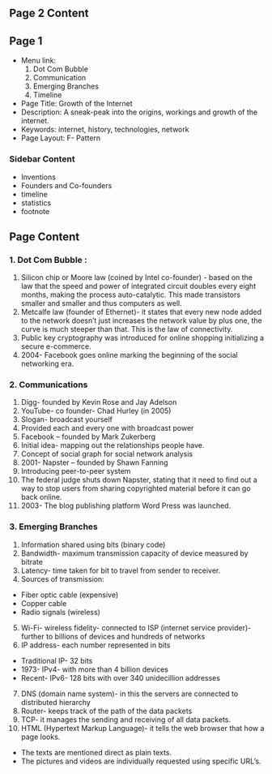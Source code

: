 ## Page 2 Content

## Page 1
- Menu link: 
  1. Dot Com Bubble
  2. Communication
  3. Emerging Branches
  4. Timeline
- Page Title: Growth of the Internet
- Description: A sneak-peak into the origins, workings and growth of the internet.
- Keywords: internet, history, technologies, network
- Page Layout: F- Pattern

### Sidebar Content
- Inventions
- Founders and Co-founders
- timeline
- statistics
- footnote

## Page Content

### 1. Dot Com Bubble :

  1. Silicon chip or Moore law (coined by Intel co-founder) - based on
     the law that the speed and power of integrated circuit doubles
     every eight months, making the process auto-catalytic. This made
     transistors smaller and smaller and thus computers as well.
  2. Metcalfe law (founder of Ethernet)- it states that every new node
     added to the network doesn’t just increases the network value by
     plus one, the curve is much steeper than that. This is the law of
     connectivity.
  3. Public key cryptography was introduced for online shopping initializing a
     secure e-commerce.
  4. 2004- Facebook goes online marking the beginning of the social
     networking era.
     
### 2. Communications

  1. Digg- founded by Kevin Rose and Jay Adelson
  2. YouTube- co founder- Chad Hurley (in 2005)
  3. Slogan- broadcast yourself
  4. Provided each and every one with broadcast power
  5. Facebook – founded by Mark Zukerberg
  6. Initial idea- mapping out the relationships people have.
  7. Concept of social graph for social network analysis
  8. 2001- Napster – founded by Shawn Fanning
  9. Introducing peer-to-peer system
  10. The federal judge shuts down Napster, stating that it need to find
      out a way to stop users from sharing copyrighted material before it
      can go back online.
  11. 2003- The blog publishing platform Word Press was launched.

### 3. Emerging Branches

  1. Information shared using bits (binary code)
  2. Bandwidth- maximum transmission capacity of device measured by
     bitrate
  3. Latency- time taken for bit to travel from sender to receiver.
  4. Sources of transmission:
  - Fiber optic cable (expensive)
  - Copper cable
  - Radio signals (wireless)  
  5. Wi-Fi- wireless fidelity- connected to ISP (internet service provider)-
     further to billions of devices and hundreds of networks
  6. IP address- each number represented in bits
  -  Traditional IP- 32 bits
  -  1973- IPv4- with more than 4 billion devices
  -  Recent- IPv6- 128 bits with over 340 unidecillion addresses 
  7. DNS (domain name system)- in this the servers are connected to
     distributed hierarchy
  8. Router- keeps track of the path of the data packets
  9. TCP- it manages the sending and receiving of all data packets.
  10. HTML (Hypertext Markup Language)- it tells the web browser that how
     a page looks.
  -  The texts are mentioned direct as plain texts.
  -  The pictures and videos are individually requested using specific
       URL’s.
